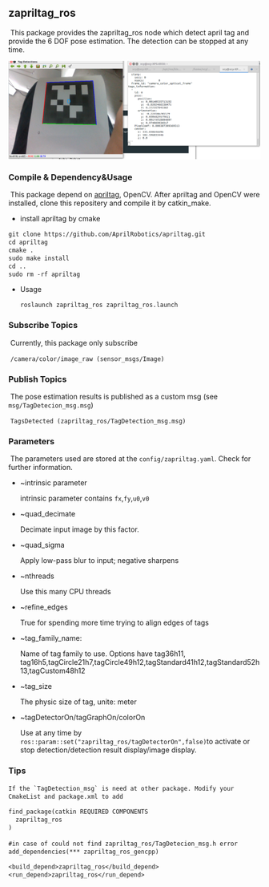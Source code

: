 ## zapriltag_ros

​	This package provides the zapriltag_ros node which detect april tag and provide the 6 DOF pose estimation. The detection can be stopped at any time.

![result](./config/result.png)

### Compile & Dependency&Usage

​	This package depend on [apriltag](https://github.com/AprilRobotics/apriltag), OpenCV.  After apriltag and OpenCV were installed, clone this repositery and compile it by catkin_make.

-  install apriltag by cmake

  ```
  git clone https://github.com/AprilRobotics/apriltag.git
  cd apriltag
  cmake .
  sudo make install
  cd ..
  sudo rm -rf apriltag
  ```

- Usage

  ```
  roslaunch zapriltag_ros zapriltag_ros.launch
  ```

### Subscribe Topics

​	Currently, this package only subscribe 

​	`/camera/color/image_raw (sensor_msgs/Image)`

### Publish Topics

​	The pose estimation results is published as a custom msg (see `msg/TagDetecion_msg.msg`)

​	`TagsDetected (zapriltag_ros/TagDetection_msg.msg)`

### Parameters

​	The parameters used are stored at the `config/zapriltag.yaml`. Check for further information.

- ~intrinsic parameter

  intrinsic parameter contains `fx`,`fy`,`u0`,`v0`

- ~quad_decimate

  Decimate input image by this factor.

- ~quad_sigma

  Apply low-pass blur to input; negative sharpens

- ~nthreads

  Use this many CPU threads

- ~refine_edges

  True for spending more time trying to align edges of tags

- ~tag_family_name:

  Name of tag family to use. Options have tag36h11, tag16h5,tagCircle21h7,tagCircle49h12,tagStandard41h12,tagStandard52h13,tagCustom48h12

- ~tag_size

  The physic size of tag, unite: meter

- ~tagDetectorOn/tagGraphOn/colorOn

  Use at any time by `ros::param::set("zapriltag_ros/tagDetectorOn",false)`to activate or stop detection/detection result display/image display.

### Tips

 	If the `TagDetection_msg` is need at other package. Modify your CmakeList and package.xml to add

```
find_package(catkin REQUIRED COMPONENTS
  zapriltag_ros
)

#in case of could not find zapriltag_ros/TagDetecion_msg.h error
add_dependencies(*** zapriltag_ros_gencpp) 
```

```
<build_depend>zapriltag_ros</build_depend>
<run_depend>zapriltag_ros</run_depend>
```

